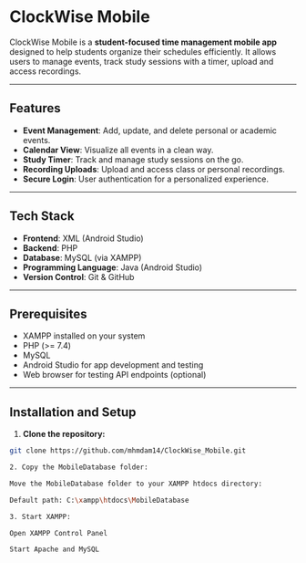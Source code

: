 # ClockWise Mobile

ClockWise Mobile is a **student-focused time management mobile app** designed to help students organize their schedules efficiently. It allows users to manage events, track study sessions with a timer, upload and access recordings.

---

## **Features**

- **Event Management**: Add, update, and delete personal or academic events.  
- **Calendar View**: Visualize all events in a clean way.
- **Study Timer**: Track and manage study sessions on the go.  
- **Recording Uploads**: Upload and access class or personal recordings.  
- **Secure Login**: User authentication for a personalized experience.

---

## **Tech Stack**

- **Frontend**: XML (Android Studio)  
- **Backend**: PHP  
- **Database**: MySQL (via XAMPP)  
- **Programming Language**: Java (Android Studio)  
- **Version Control**: Git & GitHub

---

## **Prerequisites**

- XAMPP installed on your system  
- PHP (>= 7.4)  
- MySQL  
- Android Studio for app development and testing  
- Web browser for testing API endpoints (optional)

---

## **Installation and Setup**

1. **Clone the repository:**
```bash
git clone https://github.com/mhmdam14/ClockWise_Mobile.git

2. Copy the MobileDatabase folder:

Move the MobileDatabase folder to your XAMPP htdocs directory:

Default path: C:\xampp\htdocs\MobileDatabase

3. Start XAMPP:

Open XAMPP Control Panel

Start Apache and MySQL
